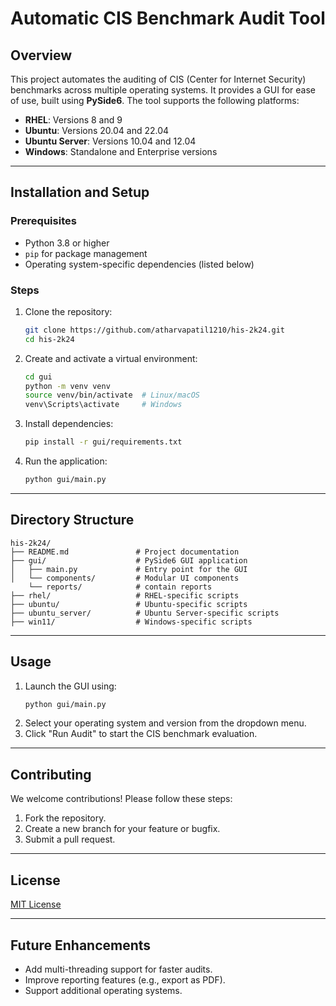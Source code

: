 # Automatic CIS Benchmark Audit Tool

## Overview
This project automates the auditing of CIS (Center for Internet Security) benchmarks across multiple operating systems. It provides a GUI for ease of use, built using **PySide6**. The tool supports the following platforms:
- **RHEL**: Versions 8 and 9
- **Ubuntu**: Versions 20.04 and 22.04
- **Ubuntu Server**: Versions 10.04 and 12.04
- **Windows**: Standalone and Enterprise versions

---

## Installation and Setup

### Prerequisites
- Python 3.8 or higher
- `pip` for package management
- Operating system-specific dependencies (listed below)

### Steps
1. Clone the repository:
   ```bash
   git clone https://github.com/atharvapatil1210/his-2k24.git
   cd his-2k24
   ```
2. Create and activate a virtual environment:
   ```bash
   cd gui
   python -m venv venv
   source venv/bin/activate  # Linux/macOS
   venv\Scripts\activate     # Windows
   ```
3. Install dependencies:
   ```bash
   pip install -r gui/requirements.txt
   ```
4. Run the application:
   ```bash
   python gui/main.py
   ```

---

## Directory Structure
```
his-2k24/
├── README.md               # Project documentation
├── gui/                    # PySide6 GUI application
│   ├── main.py             # Entry point for the GUI
│   └── components/         # Modular UI components
    └── reports/            # contain reports
├── rhel/                   # RHEL-specific scripts
├── ubuntu/                 # Ubuntu-specific scripts
├── ubuntu_server/          # Ubuntu Server-specific scripts
├── win11/                  # Windows-specific scripts
```

---

## Usage
1. Launch the GUI using:
   ```bash
   python gui/main.py
   ```
2. Select your operating system and version from the dropdown menu.
3. Click "Run Audit" to start the CIS benchmark evaluation.

---

## Contributing
We welcome contributions! Please follow these steps:
1. Fork the repository.
2. Create a new branch for your feature or bugfix.
3. Submit a pull request.

---

## License
[MIT License](LICENSE)

---

## Future Enhancements
- Add multi-threading support for faster audits.
- Improve reporting features (e.g., export as PDF).
- Support additional operating systems.

